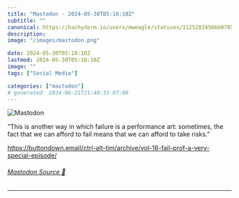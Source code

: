 ```yaml
---
title: "Mastodon - 2024-05-30T05:18:10Z"
subtitle: ""
canonical: https://hachyderm.io/users/mweagle/statuses/112528345666078530
description:
image: "/images/mastodon.png"

date: 2024-05-30T05:18:10Z
lastmod: 2024-05-30T05:18:10Z
image: ""
tags: ["Social Media"]

categories: ["mastodon"]
# generated: 2024-06-21T21:40:31-07:00
---
```

![Mastodon](/images/mastodon.png)

<p>“This is another way in which failure is a performance art: sometimes, the fact that we can afford to fail means that we can afford to take risks.”</p><p><a href="https://buttondown.email/ctrl-alt-tim/archive/vol-16-fail-prof-a-very-special-episode/" target="_blank" rel="nofollow noopener noreferrer" translate="no"><span class="invisible">https://</span><span class="ellipsis">buttondown.email/ctrl-alt-tim/</span><span class="invisible">archive/vol-16-fail-prof-a-very-special-episode/</span></a></p>


###### [Mastodon Source 🐘](https://hachyderm.io/@mweagle/112528345666078530)

___
